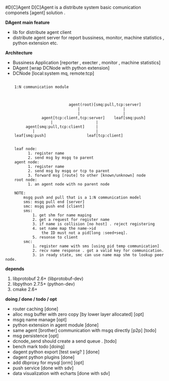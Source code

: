#D[C]Agent
D[C]Agent is a distribute system basic comunication componets [agent] solution .

**DAgent main feature**

- lib for distribute agent client
- distribute agent server for report bussiness, monitor, machine statistics , python extension etc.



**Architecture**

- Bussiness Application [reporter , execter , monitor , machine statistics]
- DAgent [wrap DCNode with python extension]
- DCNode [local:system mq, remote:tcp]

```

    1:N communication module



	               			agent(root)[smq:pull,tcp:server]
								|					|			
								|					|
	        	agent[tcp:client,tcp:server]  	leaf[smq:push]
					|					|
         agent[smq:pull,tcp:client] 	|
			|							|
    leaf[smq:push]    				leaf[tcp:client]


    leaf node:
          1. register name
          2. send msg by msgq to parent
    agent node:
          1. register name
          2. send msg by msgq or tcp to parent
          3. forward msg [route] to other [known/unknown] node
    root node:
          1. an agent node with no parent node

	NOTE:
	    msgq push and pull that is a 1:N communication model
	    sms: msgq pull end [server]
	    smc: msgq push end [client]
	    sms:
	        1. get shm for name maping
	        2. get a request for register name
	        3. if name is collision [no host] . reject registering
	        4. set name map the name->id 
	        	the ID must not a pid[long :seed+seq].
	        5. resonse to client
	    smc:
	        1. register name with sms [using pid temp communication]
	        2. recv name response . got a valid key for communication.
	        3. in ready state, smc can use name map shm to lookup peer node.
```





**depends**

1. libprotobuf 2.6+ (libprotobuf-dev)
2. libpython 2.7.5+ (python-dev)
3. cmake 2.6+


**doing / done / todo / opt**

- router caching [done]
- alloc msg buffer with zero copy [by lower layer allocated]  [opt]
- msgq name manage [opt]
- python extension in agent module [done]
- same agent [brother] communication with msgq directly [p2p] [todo]
- msg persistence [opt]
- dcnode_send should create a send queue . [todo]
- bench mark todo [doing]
- dagent python export [test swig? ]  [done]
- dagent python plugins   [done]
- add dbproxy for mysql [orm]  [opt]
- push service [done with sdv]
- data visualization with echarts [done with sdv]
